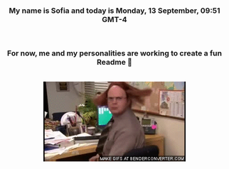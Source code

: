 


<div align="center">
<h3 >My name is Sofia and today is Monday, 13 September, 09:51 GMT-4</h3><br>
<h3 >For now, me and my personalities are working to create a fun Readme 👋
</h3><br>
<img src='img/dwight.gif' alt='working...'/>
</div>
